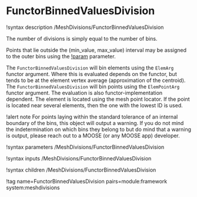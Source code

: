 # FunctorBinnedValuesDivision

!syntax description /MeshDivisions/FunctorBinnedValuesDivision

The number of divisions is simply equal to the number of bins.

Points that lie outside the (min_value, max_value) interval may be assigned to the outer bins
using the [!param](/MeshDivisions/FunctorBinnedValuesDivision/assign_out_of_bounds_to_extreme_bins)
parameter.

The `FunctorBinnedValuesDivision` will bin elements using the `ElemArg` functor argument. Where this is evaluated depends on
the functor, but tends to be at the element vertex average (approximation of the centroid).
The `FunctorBinnedValuesDivision` will bin points using the `ElemPointArg` functor argument. The evaluation is also
functor-implementation dependent. The element is located using the mesh point locator. If the point is located near several
elements, then the one with the lowest ID is used.

!alert note
For points laying within the standard tolerance of an internal boundary of the bins, this object
will output a warning. If you do not mind the indetermination on which bins they belong to but do mind
that a warning is output, please reach out to a MOOSE (or any MOOSE app) developer.

!syntax parameters /MeshDivisions/FunctorBinnedValuesDivision

!syntax inputs /MeshDivisions/FunctorBinnedValuesDivision

!syntax children /MeshDivisions/FunctorBinnedValuesDivision

!tag name=FunctorBinnedValuesDivision pairs=module:framework system:meshdivisions
